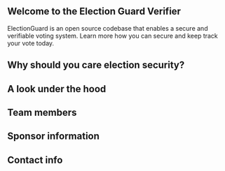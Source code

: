 ## Welcome to the Election Guard Verifier

ElectionGuard is an open source codebase that enables a secure and verifiable voting system. Learn more how you can secure and keep track your vote today. 

## Why should you care election security?

## A look under the hood

## Team members

## Sponsor information

## Contact info

